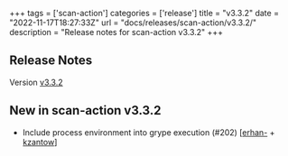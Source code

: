 +++
tags = ['scan-action']
categories = ['release']
title = "v3.3.2"
date = "2022-11-17T18:27:33Z"
url = "docs/releases/scan-action/v3.3.2/"
description = "Release notes for scan-action v3.3.2"
+++

## Release Notes

Version [v3.3.2](https://github.com/anchore/scan-action/releases/tag/v3.3.2)

## New in scan-action v3.3.2

- Include process environment into grype execution (#202) [[erhan-](https://github.com/erhan-) + [kzantow](https://github.com/kzantow)]
